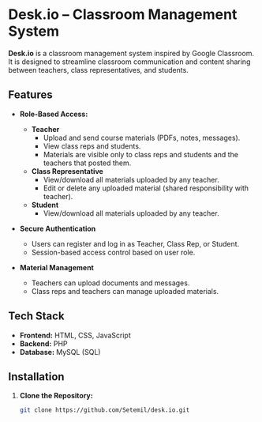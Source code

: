 # Desk.io – Classroom Management System

**Desk.io** is a classroom management system inspired by Google Classroom. It is designed to streamline classroom communication and content sharing between teachers, class representatives, and students.

## Features

- **Role-Based Access:**
  - **Teacher**
    - Upload and send course materials (PDFs, notes, messages).
    - View class reps and students.
    - Materials are visible only to class reps and students and the teachers that posted them.
  - **Class Representative**
    - View/download all materials uploaded by any teacher.
    - Edit or delete any uploaded material (shared responsibility with teacher).
  - **Student**
    - View/download all materials uploaded by any teacher.

- **Secure Authentication**
  - Users can register and log in as Teacher, Class Rep, or Student.
  - Session-based access control based on user role.

- **Material Management**
  - Teachers can upload documents and messages.
  - Class reps and teachers can manage uploaded materials.

## Tech Stack

- **Frontend:** HTML, CSS, JavaScript  
- **Backend:** PHP  
- **Database:** MySQL (SQL)

## Installation

1. **Clone the Repository:**
   ```bash
   git clone https://github.com/Setemil/desk.io.git